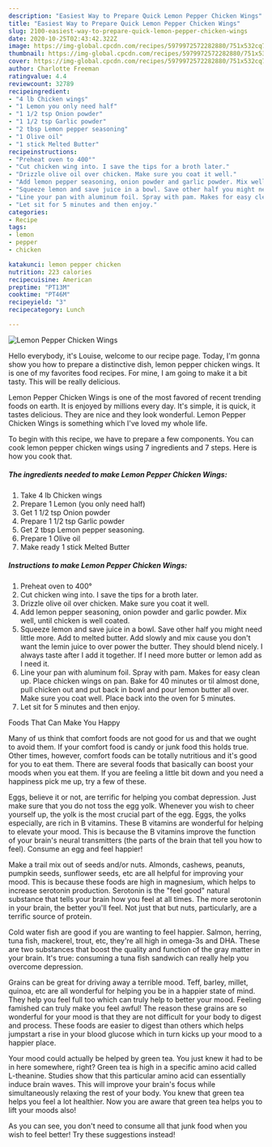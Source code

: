 ```yaml
---
description: "Easiest Way to Prepare Quick Lemon Pepper Chicken Wings"
title: "Easiest Way to Prepare Quick Lemon Pepper Chicken Wings"
slug: 2100-easiest-way-to-prepare-quick-lemon-pepper-chicken-wings
date: 2020-10-25T02:43:42.322Z
image: https://img-global.cpcdn.com/recipes/5979972572282880/751x532cq70/lemon-pepper-chicken-wings-recipe-main-photo.jpg
thumbnail: https://img-global.cpcdn.com/recipes/5979972572282880/751x532cq70/lemon-pepper-chicken-wings-recipe-main-photo.jpg
cover: https://img-global.cpcdn.com/recipes/5979972572282880/751x532cq70/lemon-pepper-chicken-wings-recipe-main-photo.jpg
author: Charlotte Freeman
ratingvalue: 4.4
reviewcount: 32789
recipeingredient:
- "4 lb Chicken wings"
- "1 Lemon you only need half"
- "1 1/2 tsp Onion powder"
- "1 1/2 tsp Garlic powder"
- "2 tbsp Lemon pepper seasoning"
- "1 Olive oil"
- "1 stick Melted Butter"
recipeinstructions:
- "Preheat oven to 400°"
- "Cut chicken wing into. I save the tips for a broth later."
- "Drizzle olive oil over chicken. Make sure you coat it well."
- "Add lemon pepper seasoning, onion powder and garlic powder. Mix well, until chicken is well coated."
- "Squeeze lemon and save juice in a bowl. Save other half you might need little more.  Add to melted butter. Add slowly and mix cause you don&#39;t want the lemin juice to over power the butter. They should blend nicely. I always taste after I add it together. If I need more butter or lemon add as I need it."
- "Line your pan with aluminum foil. Spray with pam. Makes for easy clean up. Place chicken wings on pan. Bake for 40 minutes or til almost done, pull chicken out and put back in bowl and pour lemon butter all over. Make sure you coat well. Place back into the oven for 5 minutes."
- "Let sit for 5 minutes and then enjoy."
categories:
- Recipe
tags:
- lemon
- pepper
- chicken

katakunci: lemon pepper chicken 
nutrition: 223 calories
recipecuisine: American
preptime: "PT13M"
cooktime: "PT46M"
recipeyield: "3"
recipecategory: Lunch

---
```



![Lemon Pepper Chicken Wings](https://img-global.cpcdn.com/recipes/5979972572282880/751x532cq70/lemon-pepper-chicken-wings-recipe-main-photo.jpg)

Hello everybody, it's Louise, welcome to our recipe page. Today, I'm gonna show you how to prepare a distinctive dish, lemon pepper chicken wings. It is one of my favorites food recipes. For mine, I am going to make it a bit tasty. This will be really delicious.

Lemon Pepper Chicken Wings is one of the most favored of recent trending foods on earth. It is enjoyed by millions every day. It's simple, it is quick, it tastes delicious. They are nice and they look wonderful. Lemon Pepper Chicken Wings is something which I've loved my whole life.




To begin with this recipe, we have to prepare a few components. You can cook lemon pepper chicken wings using 7 ingredients and 7 steps. Here is how you cook that.

<!--inarticleads1-->

##### The ingredients needed to make Lemon Pepper Chicken Wings:

1. Take 4 lb Chicken wings
1. Prepare 1 Lemon (you only need half)
1. Get 1 1/2 tsp Onion powder
1. Prepare 1 1/2 tsp Garlic powder
1. Get 2 tbsp Lemon pepper seasoning.
1. Prepare 1 Olive oil
1. Make ready 1 stick Melted Butter




<!--inarticleads2-->

##### Instructions to make Lemon Pepper Chicken Wings:

1. Preheat oven to 400°
1. Cut chicken wing into. I save the tips for a broth later.
1. Drizzle olive oil over chicken. Make sure you coat it well.
1. Add lemon pepper seasoning, onion powder and garlic powder. Mix well, until chicken is well coated.
1. Squeeze lemon and save juice in a bowl. Save other half you might need little more.  Add to melted butter. Add slowly and mix cause you don&#39;t want the lemin juice to over power the butter. They should blend nicely. I always taste after I add it together. If I need more butter or lemon add as I need it.
1. Line your pan with aluminum foil. Spray with pam. Makes for easy clean up. Place chicken wings on pan. Bake for 40 minutes or til almost done, pull chicken out and put back in bowl and pour lemon butter all over. Make sure you coat well. Place back into the oven for 5 minutes.
1. Let sit for 5 minutes and then enjoy.




Foods That Can Make You Happy


Many of us think that comfort foods are not good for us and that we ought to avoid them. If your comfort food is candy or junk food this holds true. Other times, however, comfort foods can be totally nutritious and it's good for you to eat them. There are several foods that basically can boost your moods when you eat them. If you are feeling a little bit down and you need a happiness pick me up, try a few of these.

Eggs, believe it or not, are terrific for helping you combat depression. Just make sure that you do not toss the egg yolk. Whenever you wish to cheer yourself up, the yolk is the most crucial part of the egg. Eggs, the yolks especially, are rich in B vitamins. These B vitamins are wonderful for helping to elevate your mood. This is because the B vitamins improve the function of your brain's neural transmitters (the parts of the brain that tell you how to feel). Consume an egg and feel happier!

Make a trail mix out of seeds and/or nuts. Almonds, cashews, peanuts, pumpkin seeds, sunflower seeds, etc are all helpful for improving your mood. This is because these foods are high in magnesium, which helps to increase serotonin production. Serotonin is the "feel good" natural substance that tells your brain how you feel at all times. The more serotonin in your brain, the better you'll feel. Not just that but nuts, particularly, are a terrific source of protein.

Cold water fish are good if you are wanting to feel happier. Salmon, herring, tuna fish, mackerel, trout, etc, they're all high in omega-3s and DHA. These are two substances that boost the quality and function of the gray matter in your brain. It's true: consuming a tuna fish sandwich can really help you overcome depression. 

Grains can be great for driving away a terrible mood. Teff, barley, millet, quinoa, etc are all wonderful for helping you be in a happier state of mind. They help you feel full too which can truly help to better your mood. Feeling famished can truly make you feel awful! The reason these grains are so wonderful for your mood is that they are not difficult for your body to digest and process. These foods are easier to digest than others which helps jumpstart a rise in your blood glucose which in turn kicks up your mood to a happier place.

Your mood could actually be helped by green tea. You just knew it had to be in here somewhere, right? Green tea is high in a specific amino acid called L-theanine. Studies show that this particular amino acid can essentially induce brain waves. This will improve your brain's focus while simultaneously relaxing the rest of your body. You knew that green tea helps you feel a lot healthier. Now you are aware that green tea helps you to lift your moods also!

As you can see, you don't need to consume all that junk food when you wish to feel better! Try  these suggestions  instead!

